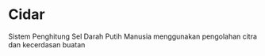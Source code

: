 # Cidar
Sistem Penghitung Sel Darah Putih Manusia menggunakan pengolahan citra dan kecerdasan buatan

